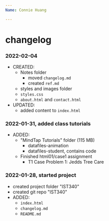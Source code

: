 ```yaml
---
Name: Connie Huang

---
```


# changelog

### 2022-02-04
- CREATED:
   - Notes folder
      - moved `changelog.md`
      - created `ref.md`
   - styles and images folder
   - `styles.css`
   - `about.html` and `contact.html`
- UPDATED:
   - added content to `index.html`


### 2022-01-31, added class tutorials
- ADDED:
   - "MindTap Tutorials" folder (115 MB)
      - datafiles-animation
      - datafiles-student, contains code
   - Finished html01/case1 assignment 
      - T1 Case Problem 1: Jedds Tree Care

### 2022-01-28, started project
- created project folder "IST340"
- created git repo "IST340"
- ADDED:
   - `index.html`
   - `changelog.md`
   - `README.md`